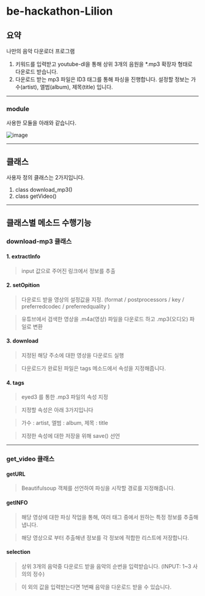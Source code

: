 # be-hackathon-Lilion


## 요약

나만의 음악 다운로더 프로그램

1. 키워드를 입력받고 youtube-dl을 통해 상위 3개의 음원을 *.mp3 확장자 형태로 다운로드 받습니다.
2. 다운로드 받는 mp3 파일은 ID3 태그를 통해 파싱을 진행합니다. 설정할 정보는 가수(artist), 엘범(album), 제목(title) 입니다.


---

### module

사용한 모듈을 아래와 같습니다.

![image](https://user-images.githubusercontent.com/88240193/167802697-ea6aefe6-af92-45a1-a404-b5033f03c96b.png)




---

## 클래스

사용자 정의 클래스는 2가지입니다.

1. class download_mp3() 
2. class getVideo() 

---

## 클래스별 메소드 수행기능

### download-mp3 클래스

#### 1. extractInfo 

> input 값으로 주어진 링크에서 정보를 추출

#### 2. setOpition 

> 다운로드 받을 영상의 설정값을 지정. (format / postprocessors / key / preferredcodec / preferredquality ) 

> 유튜브에서 검색한 영상을 .m4a(영상) 파일을 다운로드 하고 .mp3(오디오) 파일로 변환

#### 3. download

> 지정된 해당 주소에 대한 영상을 다운로드 실행

> 다운로드가 완료된 파일은 tags 메소드에서 속성을 지정해줍니다.

#### 4. tags

> eyed3 를 통한 .mp3 파일의 속성 지정

> 지정할 속성은 아래 3가지입니다

> 가수 : artist, 엘범 : album, 제목 : title

> 지정한 속성에 대한 저장을 위해 save() 선언

---

### get_video 클래스


#### getURL

> Beautifulsoup 객체를 선언하여 파싱을 시작할 경로를 지정해줍니다.


#### getINFO

> 해당 영상에 대한 파싱 작업을 통해, 여러 태그 중에서 원하는 특정 정보를 추출해 냅니다.

> 해당 영상으로 부터 추출해낸 정보를 각 정보에 적합한 리스트에 저장합니다.


#### selection

> 상위 3개의 음악중 다운로드 받을 음악의 순번을 입력받습니다. (INPUT: 1~3 사의의 정수)

> 이 외의 값을 입력받는다면 1번째 음악을 다운로드 받을 수 있습니다.




























